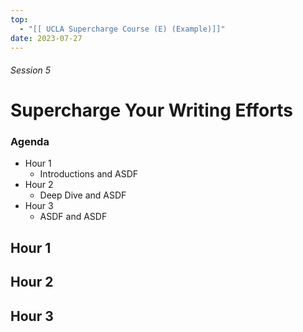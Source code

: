 ```yaml
---
top:
  - "[[ UCLA Supercharge Course (E) (Example)]]"
date: 2023-07-27
---
```


###### Session 5
# Supercharge Your Writing Efforts

### Agenda
- Hour 1
	- Introductions and ASDF
- Hour 2
	- Deep Dive and ASDF
- Hour 3
	- ASDF and ASDF

## Hour 1


## Hour 2


## Hour 3


